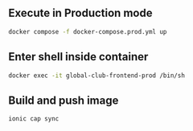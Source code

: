 ## Execute in Production mode

```bash
docker compose -f docker-compose.prod.yml up
```

## Enter shell inside container

```bash
docker exec -it global-club-frontend-prod /bin/sh    
```

## Build and push image

```bash
ionic cap sync
```
